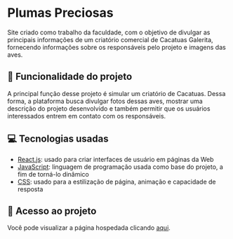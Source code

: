 # Plumas Preciosas
Site criado como trabalho da faculdade, com o objetivo de divulgar as principais informações de um criatório comercial de Cacatuas Galerita, fornecendo informações sobre os responsáveis pelo projeto e imagens das aves.

## 🔨 Funcionalidade do projeto
A principal função desse projeto é simular um criatório de Cacatuas. Dessa forma, a plataforma busca divulgar fotos dessas aves, mostrar uma descrição do projeto desenvolvido e também permitir que os usuários interessados entrem em contato com os responsáveis.

## 💻 Tecnologias usadas
* [React.js](https://pt-br.react.dev/blog/2023/03/16/introducing-react-dev): usado para criar interfaces de usuário em páginas da Web
* [JavaScript](https://developer.mozilla.org/pt-BR/docs/Web/JavaScript): linguagem de programação usada como base do projeto, a fim de torná-lo dinâmico
* [CSS](https://developer.mozilla.org/pt-BR/docs/Web/CSS): usado para a estilização de página, animação e capacidade de resposta

## 📁 Acesso ao projeto
Você pode visualizar a página hospedada clicando [aqui](https://plumaspreciosas.vercel.app/).
